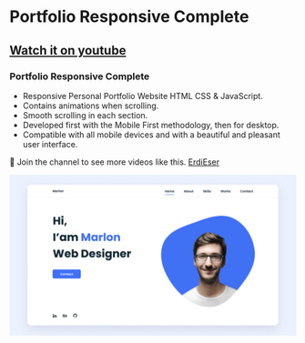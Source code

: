 # Portfolio Responsive Complete
## [Watch it on youtube](https://youtu.be/@erdieser)
### Portfolio Responsive Complete

- Responsive Personal Portfolio Website HTML CSS & JavaScript.
- Contains animations when scrolling.
- Smooth scrolling in each section.
- Developed first with the Mobile First methodology, then for desktop.
- Compatible with all mobile devices and with a beautiful and pleasant user interface.

💙 Join the channel to see more videos like this. [ErdiEser](https://www.youtube.com/@erdieser)

![preview img](/preview.png)

